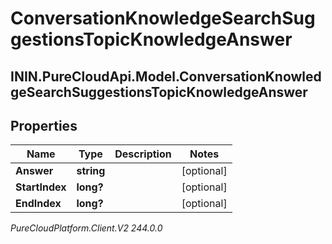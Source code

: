 # ConversationKnowledgeSearchSuggestionsTopicKnowledgeAnswer

## ININ.PureCloudApi.Model.ConversationKnowledgeSearchSuggestionsTopicKnowledgeAnswer

## Properties

|Name | Type | Description | Notes|
|------------ | ------------- | ------------- | -------------|
| **Answer** | **string** |  | [optional] |
| **StartIndex** | **long?** |  | [optional] |
| **EndIndex** | **long?** |  | [optional] |



_PureCloudPlatform.Client.V2 244.0.0_
